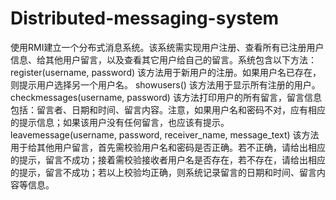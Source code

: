 # Distributed-messaging-system
使用RMI建立一个分布式消息系统。该系统需实现用户注册、查看所有已注册用户信息、给其他用户留言，以及查看其它用户给自己的留言。系统包含以下方法：
register(username, password)
该方法用于新用户的注册。如果用户名已存在，则提示用户选择另一个用户名。
showusers()
该方法用于显示所有注册的用户。
checkmessages(username, password)
该方法打印用户的所有留言，留言信息包括：留言者、日期和时间、留言内容。注意，如果用户名和密码不对，应有相应的提示信息；如果该用户没有任何留言，也应该有提示。
leavemessage(username, password, receiver_name, message_text)
该方法用于给其他用户留言，首先需校验用户名和密码是否正确。若不正确，请给出相应的提示，留言不成功；接着需校验接收者用户名是否存在，若不存在，请给出相应的提示，留言不成功；若以上校验均正确，则系统记录留言的日期和时间、留言内容等信息。
